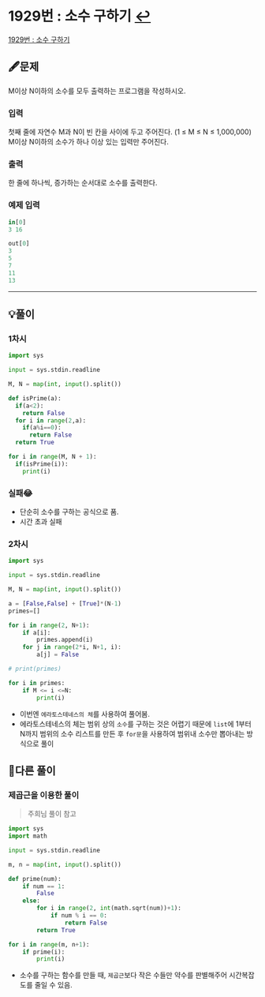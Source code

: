 # 1929번 : 소수 구하기 [↩](../../acmicpc)

[1929번 : 소수 구하기](https://www.acmicpc.net/problem/1978)

## 🖋️문제

M이상 N이하의 소수를 모두 출력하는 프로그램을 작성하시오.

### 입력

첫째 줄에 자연수 M과 N이 빈 칸을 사이에 두고 주어진다. (1 ≤ M ≤ N ≤ 1,000,000) M이상 N이하의 소수가 하나 이상 있는 입력만 주어진다.

### 출력

한 줄에 하나씩, 증가하는 순서대로 소수를 출력한다.

### 예제 입력

```python
in[0]
3 16

out[0]
3
5
7
11
13
```

---

## 💡풀이
### 1차시 
```python
import sys

input = sys.stdin.readline

M, N = map(int, input().split())

def isPrime(a):
  if(a<2):
    return False
  for i in range(2,a):
    if(a%i==0):
      return False
  return True

for i in range(M, N + 1):
  if(isPrime(i)):
    print(i)
```

###  실패😂

* 단순히 소수를 구하는 공식으로 품.
* 시간 초과 실패

### 2차시
```python
import sys

input = sys.stdin.readline

M, N = map(int, input().split())

a = [False,False] + [True]*(N-1)
primes=[]

for i in range(2, N+1):
    if a[i]:
        primes.append(i)
    for j in range(2*i, N+1, i):
        a[j] = False

# print(primes)

for i in primes:
    if M <= i <=N:
        print(i)
```
* 이번엔 `에라토스테네스의 체`를 사용하여 풀어봄.
* 에라토스테네스의 체는 범위 상의 `소수`를 구하는 것은 어렵기 때문에 `list`에 1부터 N까지 범위의 소수 리스트를 만든 후 `for문`을 사용하여 범위내 소수만 뽑아내는 방식으로 풀이 


## 🤝다른 풀이
### 제곱근을 이용한 풀이
> 주희님 풀이 참고
```python
import sys
import math

input = sys.stdin.readline

m, n = map(int, input().split())

def prime(num):
    if num == 1:
        False
    else:
        for i in range(2, int(math.sqrt(num))+1):
            if num % i == 0:
                return False
        return True

for i in range(m, n+1):
    if prime(i):
        print(i)
```
* 소수를 구하는 함수를 만들 때, `제곱근`보다 작은 수들만 약수를 판별해주어 시간복잡도를 줄일 수 있음.
